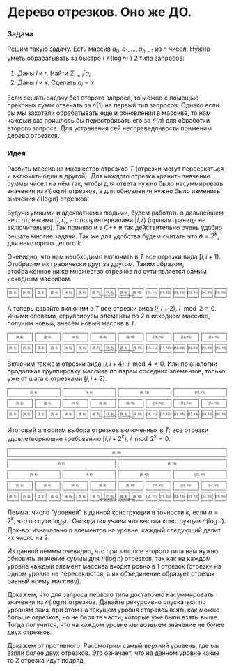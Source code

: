 # Дерево отрезков. Оно же ДО.

### Задача
Решим такую задачу. Есть массив $a_0, a_1, \ldots , a_{n-1}$ из $n$ чисел. Нужно уметь обрабатывать за быстро ( $\mathcal{O}(\log n)$ ) 2 типа запросов:

1. Даны $l$ и $r$. Найти $\Sigma_{i=l}^{r} a_i$
2. Даны $i$ и $x$. Сделать $a_i = x$

Если решать задачу без второго запроса, то можно с помощью прексных сумм отвечать за $\mathcal{O}(1)$ на первый тип запросов. Однако если бы мы захотели обрабатывать еще и обновления в массиве, то нам каждый раз пришлось бы перестраивать его за $\mathcal{O}(n)$ для обработки второго запроса. Для устранения сей несправедливости применим дерево отрезков.

### Идея

Разбить массив на множество отрезков $T$ (отрезки могут пересекаться и включать один в другой). Для каждого отрезка хранить значение суммы чисел на нём так, чтобы для ответа нужно было насуммировать значения из $\mathcal{O}(\log n)$ отрезков, а для обновления нужно было изменить значения $\mathcal{O}(\log n)$ отрезков.

Будучи умными и адекватнемы людьми, будем работать в дальнейшем не с отрезками $[l, r]$, а с полуинтервалами $[l, r)$ (правая граница не включительно). Так принято и в C++ и так действительно очень удобно решать многие задачи.
Так же для удобства будем считать что $n = 2^k$, для некоторого целого $k$.

Очевидно, что нам необходимо включить в $T$ все отрезки вида $[i, i+1)$. Отобразим их графически друг за другом. Таким образом, отображённое ниже множество отрезков по сути является самим исходным массивом.

![](segtree1.svg)

А теперь давайте включим в $T$ все отрезки вида $[i, i+2)$, $i \mod 2 = 0$. Иными словами, сгруппируем элементы по 2 в исходном массиве, получим новый, внесём новый массив в $T$.

![](segtree2.svg)

Включим также и отрезки вида $[i, i+4)$, $i \mod 4 = 0$. Или по аналогии продолжая группировку массива по парам соседних элементов, только уже от шага с отрезками $[i, i+2)$.

![](segtree3.svg)

Итоговый алгоритм выбора отрезков включенных в $T$: все отрезки удовлетворяюшие требованию $[i, i+2^k)$, $i \mod 2^k = 0$.

![](segtree4.svg)

Лемма: число "уровней" в данной конструкции в точности $k$, если $n = 2^k$, что по сути $\log_2 n$. Отсюда получаем что высота конструкции $\mathcal{O}(\log n)$. Док-во: изначально $n$ элементов на уровне, каждый следующий делит их число на $2$.

Из данной леммы очевидно, что при запросе второго типа нам нужно обновить значение суммы для $\mathcal{O}(\log n)$ отрезков, так как на каждом уровне каждый элемент массива входит ровно в $1$ отрезок (отрезки на одном уровне не пересекаются, а их объединение образует отрезок равный всему массиву).

Докажем, что для запроса первого типа достаточно насуммировать значения из $\mathcal{O}(\log n)$ отрезков. Давайте рекурсивно спускаться по уровням вниз, при этом на текущем уровня стараясь взять как можно больше отрезков, но не беря те части, которые уже были взяты выше. Тогда получится, что на каждом уровне мы возьмем значение не более двух отрезков. 

Докажем от противного. Рассмотрим самый верхний уровень, где мы взяли более двух отрезков. Это означает, что на данном уровне какие то 2 отрезка идут подряд, 

